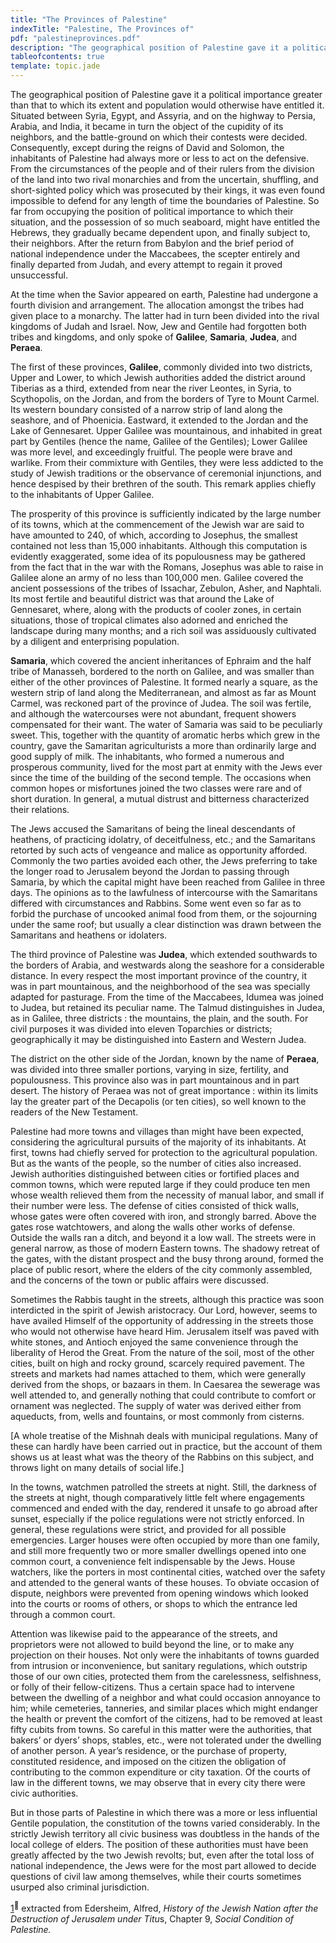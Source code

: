 ```yaml
---
title: "The Provinces of Palestine"
indexTitle: "Palestine, The Provinces of"
pdf: "palestineprovinces.pdf"
description: "The geographical position of Palestine gave it a political importance greater than that to which its extent and population would otherwise have entitled it."
tableofcontents: true
template: topic.jade
---
```


The geographical position of Palestine gave it a political importance
greater than that to which its extent and population would otherwise
have entitled it. Situated between Syria, Egypt, and Assyria, and on the
highway to Persia, Arabia, and India, it became in turn the object of
the cupidity of its neighbors, and the battle-ground on which their
contests were decided. Consequently, except during the reigns of David
and Solomon, the inhabitants of Palestine had always more or less to act
on the defensive. From the circumstances of the people and of their
rulers from the division of the land into two rival monarchies and from
the uncertain, shuffling, and short-sighted policy which was prosecuted
by their kings, it was even found impossible to defend for any length of
time the boundaries of Palestine. So far from occupying the position of
political importance to which their situation, and the possession of so
much seaboard, might have entitled the Hebrews, they gradually became
dependent upon, and finally subject to, their neighbors. After the
return from Babylon and the brief period of national independence under
the Maccabees, the scepter entirely and finally departed from Judah, and
every attempt to regain it proved unsuccessful.

At the time when the Savior appeared on earth, Palestine had undergone a
fourth division and arrangement. The allocation amongst the tribes had
given place to a monarchy. The latter had in turn been divided into the
rival kingdoms of Judah and Israel. Now, Jew and Gentile had forgotten
both tribes and kingdoms, and only spoke of **Galilee**, **Samaria**,
**Judea**, and **Peraea**.

The first of these provinces, **Galilee**, commonly divided into two
districts, Upper and Lower, to which Jewish authorities added the
district around Tiberias as a third, extended from near the river
Leontes, in Syria, to Scythopolis, on the Jordan, and from the borders
of Tyre to Mount Carmel. Its western boundary consisted of a narrow
strip of land along the seashore, and of Phoenicia. Eastward, it
extended to the Jordan and the Lake of Gennesaret. Upper Galilee was
mountainous, and inhabited in great part by Gentiles (hence the name,
Galilee of the Gentiles); Lower Galilee was more level, and exceedingly
fruitful. The people were brave and warlike. From their commixture with
Gentiles, they were less addicted to the study of Jewish traditions or
the observance of ceremonial injunctions, and hence despised by their
brethren of the south. This remark applies chiefly to the inhabitants of
Upper Galilee.

The prosperity of this province is sufficiently indicated by the large
number of its towns, which at the commencement of the Jewish war are
said to have amounted to 240, of which, according to Josephus, the
smallest contained not less than 15,000 inhabitants. Although this
computation is evidently exaggerated, some idea of its populousness may
be gathered from the fact that in the war with the Romans, Josephus was
able to raise in Galilee alone an army of no less than 100,000 men.
Galilee covered the ancient possessions of the tribes of Issachar,
Zebulon, Asher, and Naphtali. Its most fertile and beautiful district
was that around the Lake of Gennesaret, where, along with the products
of cooler zones, in certain situations, those of tropical climates also
adorned and enriched the landscape during many months; and a rich soil
was assiduously cultivated by a diligent and enterprising population.

**Samaria**, which covered the ancient inheritances of Ephraim and the
half tribe of Manasseh, bordered to the north on Galilee, and was
smaller than either of the other provinces of Palestine. It formed
nearly a square, as the western strip of land along the Mediterranean,
and almost as far as Mount Carmel, was reckoned part of the province of
Judea. The soil was fertile, and although the watercourses were not
abundant, frequent showers compensated for their want. The water of
Samaria was said to be peculiarly sweet. This, together with the
quantity of aromatic herbs which grew in the country, gave the Samaritan
agriculturists a more than ordinarily large and good supply of milk. The
inhabitants, who formed a numerous and prosperous community, lived for
the most part at enmity with the Jews ever since the time of the
building of the second temple. The occasions when common hopes or
misfortunes joined the two classes were rare and of short duration. In
general, a mutual distrust and bitterness characterized their relations.

The Jews accused the Samaritans of being the lineal descendants of
heathens, of practicing idolatry, of deceitfulness, etc.; and the
Samaritans retorted by such acts of vengeance and malice as opportunity
afforded. Commonly the two parties avoided each other, the Jews
preferring to take the longer road to Jerusalem beyond the Jordan to
passing through Samaria, by which the capital might have been reached
from Galilee in three days. The opinions as to the lawfulness of
intercourse with the Samaritans differed with circumstances and Rabbins.
Some went even so far as to forbid the purchase of uncooked animal food
from them, or the sojourning under the same roof; but usually a clear
distinction was drawn between the Samaritans and heathens or idolaters.

The third province of Palestine was **Judea**, which extended southwards
to the borders of Arabia, and westwards along the seashore for a
considerable distance. In every respect the most important province of
the country, it was in part mountainous, and the neighborhood of the sea
was specially adapted for pasturage. From the time of the Maccabees,
Idumea was joined to Judea, but retained its peculiar name. The Talmud
distinguishes in Judea, as in Galilee, three districts : the mountains,
the plain, and the south. For civil purposes it was divided into eleven
Toparchies or districts; geographically it may be distinguished into
Eastern and Western Judea.

The district on the other side of the Jordan, known by the name of
**Peraea**, was divided into three smaller portions, varying in size,
fertility, and populousness. This province also was in part mountainous
and in part desert. The history of Peraea was not of great importance :
within its limits lay the greater part of the Decapolis (or ten cities),
so well known to the readers of the New Testament.

Palestine had more towns and villages than might have been expected,
considering the agricultural pursuits of the majority of its
inhabitants. At first, towns had chiefly served for protection to the
agricultural population. But as the wants of the people, so the number
of cities also increased. Jewish authorities distinguished between
cities or fortified places and common towns, which were reputed large if
they could produce ten men whose wealth relieved them from the necessity
of manual labor, and small if their number were less. The defense of
cities consisted of thick walls, whose gates were often covered with
iron, and strongly barred. Above the gates rose watchtowers, and along
the walls other works of defense. Outside the walls ran a ditch, and
beyond it a low wall. The streets were in general narrow, as those of
modern Eastern towns. The shadowy retreat of the gates, with the distant
prospect and the busy throng around, formed the place of public resort,
where the elders of the city commonly assembled, and the concerns of the
town or public affairs were discussed.

Sometimes the Rabbis taught in the streets, although this practice was
soon interdicted in the spirit of Jewish aristocracy. Our Lord, however,
seems to have availed Himself of the opportunity of addressing in the
streets those who would not otherwise have heard Him. Jerusalem itself
was paved with white stones, and Antioch enjoyed the same convenience
through the liberality of Herod the Great. From the nature of the soil,
most of the other cities, built on high and rocky ground, scarcely
required pavement. The streets and markets had names attached to them,
which were generally derived from the shops, or bazaars in them. In
Caesarea the sewerage was well attended to, and generally nothing that
could contribute to comfort or ornament was neglected. The supply of
water was derived either from aqueducts, from, wells and fountains, or
most commonly from cisterns.

[A whole treatise of the Mishnah deals with municipal regulations. Many
of these can hardly have been carried out in practice, but the account
of them shows us at least what was the theory of the Rabbins on this
subject, and throws light on many details of social life.]

In the towns, watchmen patrolled the streets at night. Still, the
darkness of the streets at night, though comparatively little felt where
engagements commenced and ended with the day, rendered it unsafe to go
abroad after sunset, especially if the police regulations were not
strictly enforced. In general, these regulations were strict, and
provided for all possible emergencies. Larger houses were often occupied
by more than one family, and still more frequently two or more smaller
dwellings opened into one common court, a convenience felt indispensable
by the Jews. House watchers, like the porters in most continental
cities, watched over the safety and attended to the general wants of
these houses. To obviate occasion of dispute, neighbors were prevented
from opening windows which looked into the courts or rooms of others, or
shops to which the entrance led through a common court.

Attention was likewise paid to the appearance of the streets, and
proprietors were not allowed to build beyond the line, or to make any
projection on their houses. Not only were the inhabitants of towns
guarded from intrusion or inconvenience, but sanitary regulations, which
outstrip those of our own cities, protected them from the carelessness,
selfishness, or folly of their fellow-citizens. Thus a certain space had
to intervene between the dwelling of a neighbor and what could occasion
annoyance to him; while cemeteries, tanneries, and similar places which
might endanger the health or prevent the comfort of the citizens, had to
be removed at least fifty cubits from towns. So careful in this matter
were the authorities, that bakers’ or dyers’ shops, stables, etc., were
not tolerated under the dwelling of another person. A year’s residence,
or the purchase of property, constituted residence, and imposed on the
citizen the obligation of contributing to the common expenditure or city
taxation. Of the courts of law in the different towns, we may observe
that in every city there were civic authorities.

But in those parts of Palestine in which there was a more or less
influential Gentile population, the constitution of the towns varied
considerably. In the strictly Jewish territory all civic business was
doubtless in the hands of the local college of elders. The position of
these authorities must have been greatly affected by the two Jewish
revolts; but, even after the total loss of national independence, the
Jews were for the most part allowed to decide questions of civil law
among themselves, while their courts sometimes usurped also criminal
jurisdiction.

[1](#sdfootnote1anc)<sup>****</sup> extracted from Edersheim, Alfred,
*History of the Jewish Nation after the Destruction of Jerusalem under
Titu*s, Chapter 9, *Social Condition of Palestine.*

